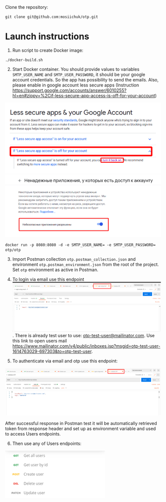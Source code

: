 Clone the repository: 
```
git clone git@github.com:mosiichuk/otp.git
```

# Launch instructions
1) Run script to create Docker image: 
```
./docker-build.sh
```

2) Start Docker container. You should provide values to variables `SMTP_USER_NAME` and `SMTP_USER_PASSWORD`, it should be your google account credentials. So the app has possibility to send the emails. Also, please enable in google account less secure apps (Instruction https://support.google.com/accounts/answer/6010255?hl=en#zippy=%2Cif-less-secure-app-access-is-off-for-your-account)

![img_1.png](img_1.png)
![img_2.png](img_2.png)

```
docker run -p 8080:8080 -d -e SMTP_USER_NAME= -e SMTP_USER_PASSWORD= otp/otp
```

3) Import Postman collection `otp.postman_collection.json` and environment `otp.postman_environment.json` from the root of the project. Set `otp` environment as active in Postman.

4) To login via email use this endpoint ![img.png](img.png). There is already test user to use: otp-test-user@mailinator.com. Use this link to open users mail https://www.mailinator.com/v4/public/inboxes.jsp?msgid=otp-test-user-1614763029-697303&to=otp-test-user.

5) To authenticate via email and otp use this endpoint:

![img_3.png](img_3.png)

After successful response in Postman test it will be automatically retrieved token from response header and set up as environment variable and used to access Users endpoints.
   
6) Then use any of Users endpoints:

![img_4.png](img_4.png)
